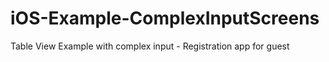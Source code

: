 # iOS-Example-ComplexInputScreens
Table View Example with complex input - Registration app for guest
